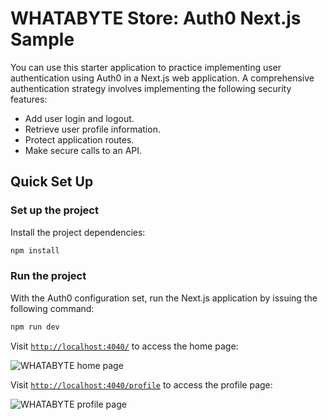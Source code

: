 # WHATABYTE Store: Auth0 Next.js Sample

You can use this starter application to practice implementing user authentication using Auth0 in a Next.js web application. A comprehensive authentication strategy involves implementing the following security features: 

- Add user login and logout.
- Retrieve user profile information.
- Protect application routes.
- Make secure calls to an API.

## Quick Set Up

### Set up the project

Install the project dependencies:

```bash
npm install
```

### Run the project

With the Auth0 configuration set, run the Next.js application by issuing the following command:

```bash
npm run dev
```

Visit [`http://localhost:4040/`](http://localhost:4040/) to access the home page:

![WHATABYTE home page](https://images.ctfassets.net/23aumh6u8s0i/7DzEqnirUH9IwEUbwmrtFp/eeff2798aa0ae33005757a3f8b81a2aa/whatabyte-home.png)

Visit [`http://localhost:4040/profile`](http://localhost:4040/profile) to access the profile page:

![WHATABYTE profile page](https://images.ctfassets.net/23aumh6u8s0i/2VP6xHagmxSIt5mS99y22I/9da44a8db43ba15eb06046a41c13a317/whatabyte-profile.png)
